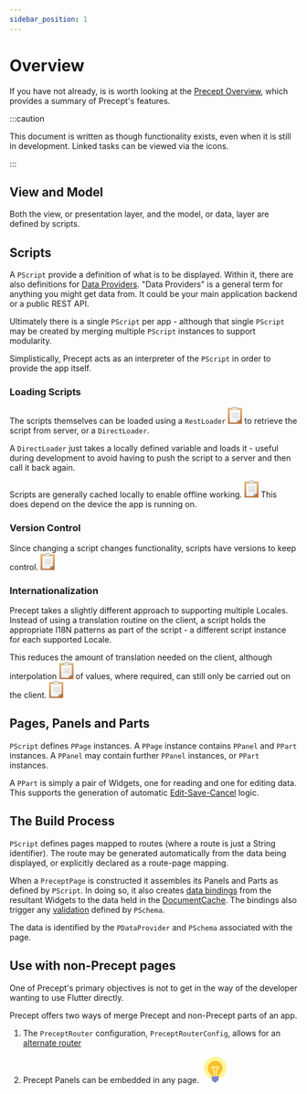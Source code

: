 ```yaml
---
sidebar_position: 1
---
```



# Overview

If you have not already, is is worth looking at the [Precept Overview](../intro.md), which provides a summary of Precept's features.

:::caution

This document is written as though functionality exists, even when it is still in development.  Linked tasks can be viewed via the icons. 

:::


## View and Model

Both the view, or presentation layer, and the model, or data, layer are defined by scripts.

## Scripts

A `PScript` provide a definition of what is to be displayed.  Within it, there are also definitions for [Data Providers](data-providers.md).  "Data Providers" is a general term for anything you might get data from. It could be your main application backend or a public REST API.

Ultimately there is a single `PScript` per app - although that single `PScript` may be created by merging multiple `PScript` instances to support modularity.

Simplistically, Precept acts as an interpreter of the `PScript` in order to provide the app itself.



### Loading Scripts

The scripts themselves can be loaded using a `RestLoader` [![task](../images/task.png)](https://gitlab.com/precept1/precept_client/-/issues/78) to retrieve the script from server, or a `DirectLoader`.

A `DirectLoader` just takes a locally defined variable and loads it - useful during development to avoid having to push the script to a server and then call it back again.

Scripts are generally cached locally to enable offline working.  [![task](../images/task.png)](https://gitlab.com/precept1/precept_client/-/issues/76) This does depend on the device the app is running on. 


### Version Control


Since changing a script changes functionality, scripts have versions to keep control.  [![task](../images/task.png)](https://gitlab.com/precept1/precept_client/-/issues/74) 


### Internationalization

Precept takes a slightly different approach to supporting multiple Locales. Instead of using a translation routine on the client, a script holds the appropriate I18N patterns as part of the script - a different script instance for each supported Locale.

This reduces the amount of translation needed on the client, although interpolation [![task](../images/task.png)](https://gitlab.com/precept1/precept_client/-/issues/79) of values, where required, can still only be carried out on the client.  [![task](../images/task.png)](https://gitlab.com/precept1/precept_client/-/issues/75) 

## Pages, Panels and Parts

`PScript` defines `PPage` instances.  A `PPage` instance contains `PPanel` and `PPart` instances.  A `PPanel` may contain further `PPanel` instances, or `PPart` instances.

A `PPart` is simply a pair of Widgets, one for reading and one for editing data.  This supports the generation of automatic [Edit-Save-Cancel](edit-save-cancel.md) logic. 


## The Build Process

`PScript` defines pages mapped to routes (where a route is just a String identifier).  The route may be generated automatically from the data being displayed, or explicitly declared as a route-page mapping.

When a `PreceptPage` is constructed it assembles its Panels and Parts as defined by `PScript`.  In doing so, it also creates [data bindings](data-bindings.md) from the resultant Widgets to the data held in the [DocumentCache](document-cache.md).  The bindings also trigger any [validation](validation.md) defined by `PSchema`.

The data is identified by the `PDataProvider` and `PSchema` associated with the page.  


## Use with non-Precept pages

One of Precept's primary objectives is not to get in the way of the developer wanting to use Flutter directly.

Precept offers two ways of merge Precept and non-Precept parts of an app.


1. The `PreceptRouter` configuration, `PreceptRouterConfig`, allows for an [alternate router](partial-use.md#alternate-router) 

1. Precept Panels can be embedded in any page.  [![task](../images/idea.svg)](https://gitlab.com/precept1/precept_client/-/issues/77) 